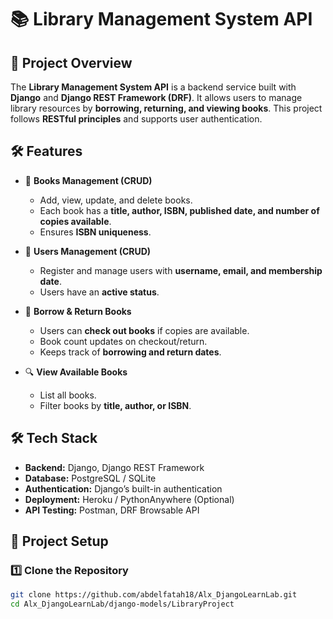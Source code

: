 # 📚 Library Management System API

## 🚀 Project Overview
The **Library Management System API** is a backend service built with **Django** and **Django REST Framework (DRF)**. It allows users to manage library resources by **borrowing, returning, and viewing books**. This project follows **RESTful principles** and supports user authentication.

## 🛠 Features
- 📖 **Books Management (CRUD)**
  - Add, view, update, and delete books.
  - Each book has a **title, author, ISBN, published date, and number of copies available**.
  - Ensures **ISBN uniqueness**.

- 👤 **Users Management (CRUD)**
  - Register and manage users with **username, email, and membership date**.
  - Users have an **active status**.

- 🔄 **Borrow & Return Books**
  - Users can **check out books** if copies are available.
  - Book count updates on checkout/return.
  - Keeps track of **borrowing and return dates**.

- 🔍 **View Available Books**
  - List all books.
  - Filter books by **title, author, or ISBN**.

## 🛠 Tech Stack
- **Backend:** Django, Django REST Framework
- **Database:** PostgreSQL / SQLite
- **Authentication:** Django’s built-in authentication
- **Deployment:** Heroku / PythonAnywhere (Optional)
- **API Testing:** Postman, DRF Browsable API

## 📂 Project Setup
### 1️⃣ Clone the Repository  
```bash
git clone https://github.com/abdelfatah18/Alx_DjangoLearnLab.git
cd Alx_DjangoLearnLab/django-models/LibraryProject
